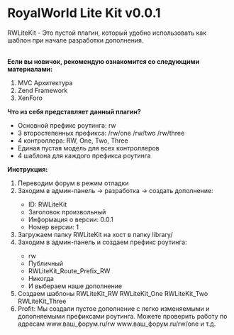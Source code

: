 <h1>RoyalWorld Lite Kit v0.0.1</h1>
<p>RWLiteKit - Это пустой плагин, который удобно использовать как шаблон при начале разработки дополнения.</p>
<br/>
<b>Если вы новичок, рекомендую ознакомится со следующими материалами:</b>
<ol>
  <li>MVC Архитектура</li>
  <li>Zend Framework</li>
  <li>XenForo</li>
</ol>
<b>Что из себя представляет данный плагин?</b>
<ul>
  <li>Основной префикс роутинга: rw</li>
  <li>3 второстепенных префикса: /rw/one /rw/two /rw/three</li>
  <li>4 контроллера: RW, One, Two, Three</li>
  <li>Единая пустая модель для всех контроллеров</li>
  <li>4 шаблона для каждого префикса роутинга</li>
</ul>
<b>Инструкция:</b>
<ol>
  <li>Переводим форум в режим отладки</li>
  <li>Заходим в админ-панель -> разработка -> создать дополнение:</li>
  <ul>
    <li>ID: RWLiteKit</li>
    <li>Заголовок произвольный</li>
    <li>Информация о версии: 0.0.1</li>
    <li>Номер версии: 1</li>
  </ul>
  <li>Загружаем папку RWLiteKit на хост в папку library/</li>
  <li>Заходим в админ-панель и создаем префикс роутинга:</li>
    <ul>
    <li>rw</li>
    <li>Публичный</li>
    <li>RWLiteKit_Route_Prefix_RW</li>
    <li>Никогда</li>
    <li>И выбераем наше дополнение</li>
  </ul>
  <li>Создаем шаблоны RWLiteKit_RW RWLiteKit_One RWLiteKit_Two RWLiteKit_Three</li>
  <li>Profit: Мы создали пустое дополнение с легко изменяемыми и дополняемыми префиксами роутинга. Можете проверить работу по адресам www.ваш_форум.ru/rw www.ваш_форум.ru/rw/one и т.д.</li>
</ol>
